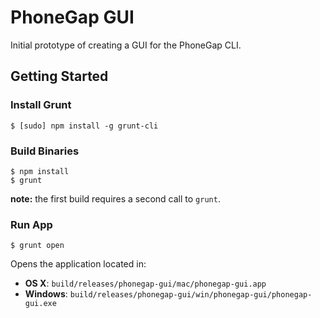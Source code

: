 # PhoneGap GUI

Initial prototype of creating a GUI for the PhoneGap CLI.

## Getting Started

### Install Grunt

    $ [sudo] npm install -g grunt-cli

### Build Binaries

    $ npm install
    $ grunt

__note:__ the first build requires a second call to `grunt`.

### Run App

    $ grunt open

Opens the application located in:

  - __OS X__: `build/releases/phonegap-gui/mac/phonegap-gui.app`
  - __Windows__: `build/releases/phonegap-gui/win/phonegap-gui/phonegap-gui.exe`
